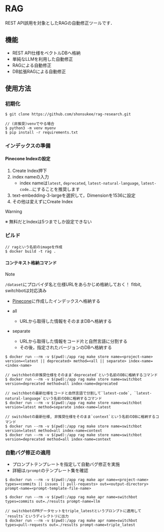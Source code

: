 # RAG
REST API誤用を対象としたRAGの自動修正ツールです．

## 機能
- REST API仕様をベクトルDBへ格納
- 単純なLLMを利用した自動修正
- RAGによる自動修正
- DB拡張RAGによる自動修正

## 使用方法
### 初期化
```
$ git clone https://github.com/shonsukee/rag-research.git

// (非推奨)venvでやる場合
$ python3 -m venv myenv
$ pip install -r requirements.txt
```

### インデックスの準備
#### Pinecone Indexの設定
1. Create Index押下
2. index nameの入力
    - index nameは`latest`, `deprecated`, `latest-natural-language`, `latest-code`...にすることを推奨します
3. text-embedding-3-largeを選択して，Dimensionを1536に設定
4. その他は変えずにCreate Index

> [!WARNING]
> ※ 無料だとIndexは5つまでしか設定できない

### ビルド
```
// ragという名前のimageを作成
$ docker build -t rag .
```

#### コンテキスト格納コマンド
> [!NOTE]
> `/dataset`にプロバイダ名と仕様URLをあらかじめ格納しておく！
> fitbit, switchbotは対応済み

- [Pinecone](https://app.pinecone.io/)に作成したインデックスへ格納する

- all
    - URLから取得した情報をそのままDBへ格納する
- separate
    - URLから取得した情報をコード片と自然言語に分割する
    - その後，指定されたバージョンのDBへ格納する
```
$ docker run --rm -v $(pwd):/app rag make store name=<project-name> version=<latest || deprecated> method=<all || separate> index-name=<index-name>
```
```
// switchbotの非推奨仕様をそのまま`deprecated`という名前のDBに格納するコマンド
$ docker run --rm -v $(pwd):/app rag make store name=switchbot version=deprecated method=all index-name=deprecated

// switchbotの最新仕様をコードと自然言語で分割して`latest-code`, `latest-natural-language`という名前のDBに格納するコマンド
$ docker run --rm -v $(pwd):/app rag make store name=switchbot version=latest method=separate index-name=latest

// switchbotの最新仕様, 非推奨仕様をそのまま`context`という名前のDBに格納するコマンド
$ docker run --rm -v $(pwd):/app rag make store name=switchbot version=latest method=all index-name=context
$ docker run --rm -v $(pwd):/app rag make store name=switchbot version=deprecated method=all index-name=context
```

### 自動バグ修正の適用
- プロンプトテンプレートを指定して自動バグ修正を実施
- 詳細は`/prompt`のテンプレート集を確認

```
$ docker run --rm -v $(pwd):/app rag make apr name=<project-name> types=<commits || issues || pull-requests> out=<output-directory> prompt-name=<prompt-template-file-name>
```
```
$ docker run --rm -v $(pwd):/app rag make apr name=switchbot types=commits out=./results prompt-name=llm

// switchbotのPRデータセットをtriple_latestというプロンプトに適用して`results`というディレクトリに出力
$ docker run --rm -v $(pwd):/app rag make apr name=switchbot types=pull-requests out=./results prompt-name=triple_latest
```

